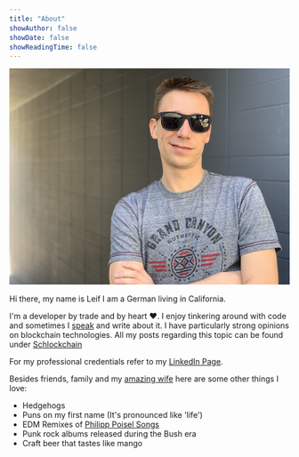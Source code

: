 ```yaml
---
title: "About"
showAuthor: false
showDate: false
showReadingTime: false
---
```


![Leif Gensert](james_coffee_landscape.jpg)

Hi there, my name is Leif I am a German living in California.

I'm a developer by trade and by heart ❤️. I enjoy tinkering around with code and sometimes I [speak](https://speakerdeck.com/leifg) and write about it. I have particularly strong opinions on blockchain technologies. All my posts regarding this topic can be found under [Schlockchain](/schlockchain)

For my professional credentials refer to my [LinkedIn Page](http://linkedin.com/in/lgensert/).

Besides friends, family and my [amazing wife](https://www.linkedin.com/in/louisemeylan/) here are some other things I love:

- Hedgehogs
- Puns on my first name (It's pronounced like 'life')
- EDM Remixes of [Philipp Poisel Songs](https://soundcloud.com/jeanmuzikaofficial/philipp-poisel-wie-soll-ein-mensch-das-ertragen-jeanmuzika-edit)
- Punk rock albums released during the Bush era
- Craft beer that tastes like mango
